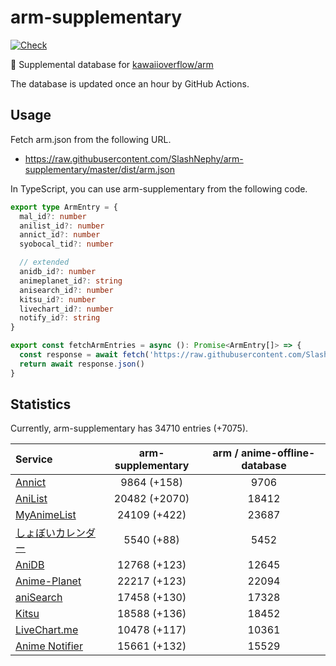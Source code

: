 # arm-supplementary

[![Check](https://github.com/SlashNephy/arm-supplementary/actions/workflows/check-node.yml/badge.svg)](https://github.com/SlashNephy/arm-supplementary/actions/workflows/check-node.yml)

💊 Supplemental database for [kawaiioverflow/arm](https://github.com/kawaiioverflow/arm)

The database is updated once an hour by GitHub Actions.

## Usage

Fetch arm.json from the following URL.

- https://raw.githubusercontent.com/SlashNephy/arm-supplementary/master/dist/arm.json

In TypeScript, you can use arm-supplementary from the following code.

```TypeScript
export type ArmEntry = {
  mal_id?: number
  anilist_id?: number
  annict_id?: number
  syobocal_tid?: number

  // extended
  anidb_id?: number
  animeplanet_id?: string
  anisearch_id?: number
  kitsu_id?: number
  livechart_id?: number
  notify_id?: string
}

export const fetchArmEntries = async (): Promise<ArmEntry[]> => {
  const response = await fetch('https://raw.githubusercontent.com/SlashNephy/arm-supplementary/master/dist/arm.json')
  return await response.json()
}
```

## Statistics

Currently, arm-supplementary has 34710 entries (+7075).

| Service                                     | arm-supplementary | arm / anime-offline-database |
| :------------------------------------------ | :---------------: | :--------------------------: |
| [Annict](https://annict.com)                |    9864 (+158)    |             9706             |
| [AniList](https://anilist.co)               |   20482 (+2070)   |            18412             |
| [MyAnimeList](https://myanimelist.net)      |   24109 (+422)    |            23687             |
| [しょぼいカレンダー](https://cal.syoboi.jp) |    5540 (+88)     |             5452             |
| [AniDB](https://anidb.net)                  |   12768 (+123)    |            12645             |
| [Anime-Planet](https://anime-planet.com)    |   22217 (+123)    |            22094             |
| [aniSearch](https://anisearch.com)          |   17458 (+130)    |            17328             |
| [Kitsu](https://kitsu.io)                   |   18588 (+136)    |            18452             |
| [LiveChart.me](https://livechart.me)        |   10478 (+117)    |            10361             |
| [Anime Notifier](https://notify.moe)        |   15661 (+132)    |            15529             |
